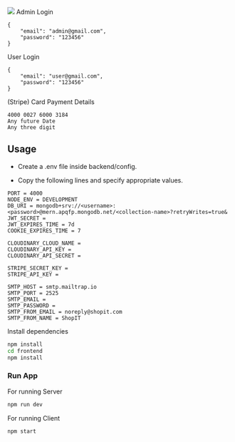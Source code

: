 

![](./screen-caps/01Homepage.jpeg)
Admin Login

```
{
    "email": "admin@gmail.com",
    "password": "123456"
}
```

User Login

```
{
    "email": "user@gmail.com",
    "password": "123456"
}
```

(Stripe) Card Payment Details 

```
4000 0027 6000 3184
Any future Date
Any three digit
```

## Usage

- Create a .env file inside backend/config.

- Copy the following lines and specify appropriate values.

```
PORT = 4000
NODE_ENV = DEVELOPMENT
DB_URI = mongodb+srv://<username>:<password>@mern.apqfp.mongodb.net/<collection-name>?retryWrites=true&
JWT_SECRET =
JWT_EXPIRES_TIME = 7d
COOKIE_EXPIRES_TIME = 7

CLOUDINARY_CLOUD_NAME =
CLOUDINARY_API_KEY =
CLOUDINARY_API_SECRET =

STRIPE_SECRET_KEY =
STRIPE_API_KEY =

SMTP_HOST = smtp.mailtrap.io
SMTP_PORT = 2525
SMTP_EMAIL =
SMTP_PASSWORD =
SMTP_FROM_EMAIL = noreply@shopit.com
SMTP_FROM_NAME = ShopIT
```

Install dependencies

```bash
npm install
cd frontend
npm install
```

### Run App

For running Server

```bash
npm run dev
```

For running Client

```bash
npm start
```
